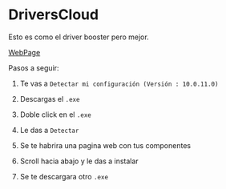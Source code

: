 # DriversCloud

Esto es como el driver booster pero mejor.

[WebPage](https://www.driverscloud.com/es/iniciar)

Pasos a seguir:

1. Te vas a `Detectar mi configuración (Versión : 10.0.11.0)`

2. Descargas el `.exe`

3. Doble click en el `.exe` 

4. Le das a `Detectar` 

5. Se te habrira una pagina web con tus componentes

6. Scroll hacia abajo y le das a instalar

7. Se te descargara otro `.exe` 


